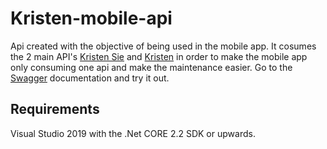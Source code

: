 # Kristen-mobile-api
Api created with the objective of being used in the mobile app. It cosumes the 2 main API's [Kristen Sie](http://api.upqroo.edu.mx/kristensie/explorador-documentacion/) and [Kristen](http://api.upqroo.edu.mx/kristen/explorador-documentacion/)
 in order to make the mobile app only consuming one api and make the maintenance easier.
Go to the [Swagger](https://kristen-1e58b.appspot.com/index.html) documentation and try it out.

## Requirements
Visual Studio 2019 with the .Net CORE 2.2 SDK or upwards.
